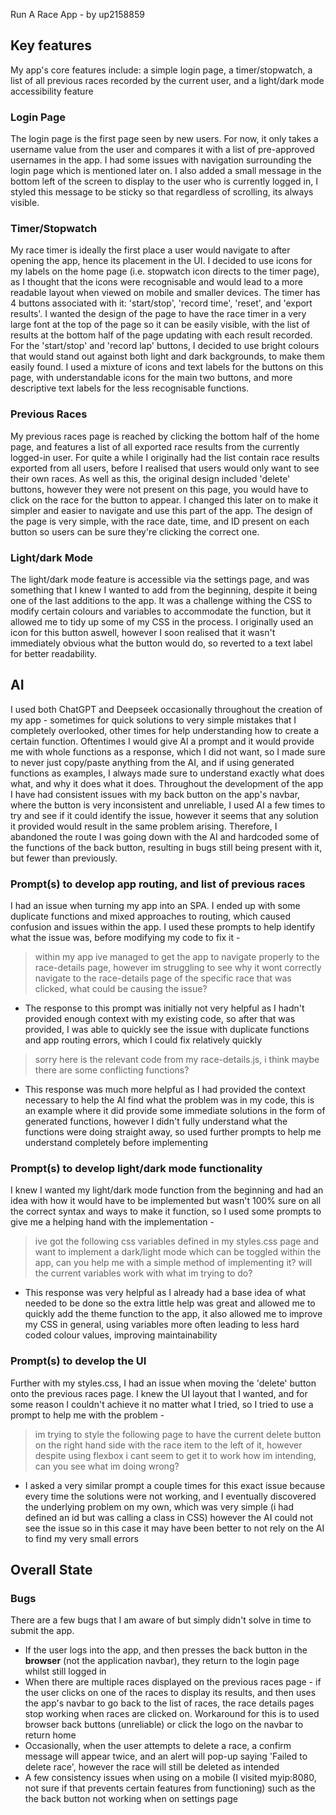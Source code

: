 Run A Race App - by up2158859
## Key features
My app's core features include: a simple login page, a timer/stopwatch, a list of all previous races recorded by the current user, and a light/dark mode accessibility feature


### Login Page
The login page is the first page seen by new users. For now, it only takes a username value from the user and compares it with a list of pre-approved usernames in the app. I had some issues with navigation surrounding the login page which is mentioned later on. I also added a small message in the bottom left of the screen to display to the user who is currently logged in, I styled this message to be sticky so that regardless of scrolling, its always visible.


### Timer/Stopwatch
My race timer is ideally the first place a user would navigate to after opening the app, hence its placement in the UI. I decided to use icons for my labels on the home page (i.e. stopwatch icon directs to the timer page), as I thought that the icons were recognisable and would lead to a more readable layout when viewed on mobile and smaller devices.
The timer has 4 buttons associated with it: 'start/stop', 'record time', 'reset', and 'export results'. I wanted the design of the page to have the race timer in a very large font at the top of the page so it can be easily visible, with the list of results at the bottom half of the page updating with each result recorded. For the 'start/stop' and 'record lap' buttons, I decided to use bright colours that would stand out against both light and dark backgrounds, to make them easily found. I used a mixture of icons and text labels for the buttons on this page, with understandable icons for the main two buttons, and more descriptive text labels for the less recognisable functions.


### Previous Races
My previous races page is reached by clicking the bottom half of the home page, and features a list of all exported race results from the currently logged-in user. For quite a while I originally had the list contain race results exported from all users, before I realised that users would only want to see their own races. As well as this, the original design included 'delete' buttons, however they were not present on this page, you would have to click on the race for the button to appear. I changed this later on to make it simpler and easier to navigate and use this part of the app. The design of the page is very simple, with the race date, time, and ID present on each button so users can be sure they're clicking the correct one. 


### Light/dark Mode
The light/dark mode feature is accessible via the settings page, and was something that I knew I wanted to add from the beginning, despite it being one of the last additions to the app. It was a challenge withing the CSS to modify certain colours and variables to accommodate the function, but it allowed me to tidy up some of my CSS in the process. I originally used an icon for this button aswell, however I soon realised that it wasn't immediately obvious what the button would do, so reverted to a text label for better readability. 


## AI
I used both ChatGPT and Deepseek occasionally throughout the creation of my app - sometimes for quick solutions to very simple mistakes that I completely overlooked, other times for help understanding how to create a certain function. Oftentimes I would give AI a prompt and it would provide me with whole functions as a response, which I did not want, so I made sure to never just copy/paste anything from the AI, and if using generated functions as examples, I always made sure to understand exactly what does what, and why it does what it does. Throughout the development of the app I have had consistent issues with my back button on the app's navbar, where the button is very inconsistent and unreliable, I used AI a few times to try and see if it could identify the issue, however it seems that any solution it provided would result in the same problem arising. Therefore, I abandoned the route I was going down with the AI and hardcoded some of the functions of the back button, resulting in bugs still being present with it, but fewer than previously.

### Prompt(s) to develop app routing, and list of previous races
I had an issue when turning my app into an SPA. I ended up with some duplicate functions and mixed approaches to routing, which caused confusion and issues within the app. I used these prompts to help identify what the issue was, before modifying my code to fix it -

>  within my app ive managed to get the app to navigate properly to the race-details page, however im struggling to see why it wont correctly navigate to the race-details page of the specific race that was clicked, what could be causing the issue?

-  The response to this prompt was initially not very helpful as I hadn't provided enough context with my existing code, so after that was provided, I was able to quickly see the issue with duplicate functions and app routing errors, which I could fix relatively quickly

>  sorry here is the relevant code from my race-details.js, i think maybe there are some conflicting functions?

-  This response was much more helpful as I had provided the context necessary to help the AI find what the problem was in my code, this is an example where it did provide some immediate solutions in the form of generated functions, however I didn't fully understand what the functions were doing straight away, so used further prompts to help me understand completely before implementing

### Prompt(s) to develop light/dark mode functionality
I knew I wanted my light/dark mode function from the beginning and had an idea with how it would have to be implemented but wasn't 100% sure on all the correct syntax and ways to make it function, so I used some prompts to give me a helping hand with the implementation -

>  ive got the following css variables defined in my styles.css page and want to implement a dark/light mode which can be toggled within the app, can you help me with a simple method of implementing it? will the current variables work with what im trying to do?

-  This response was very helpful as I already had a base idea of what needed to be done so the extra little help was great and allowed me to quickly add the theme function to the app, it also allowed me to improve my CSS in general, using variables more often leading to less hard coded colour values, improving maintainability

### Prompt(s) to develop the UI
Further with my styles.css, I had an issue when moving the 'delete' button onto the previous races page. I knew the UI layout that I wanted, and for some reason I couldn't achieve it no matter what I tried, so I tried to use a prompt to help me with the problem -

>  im trying to style the following page to have the current delete button on the right hand side with the race item to the left of it, however despite using flexbox i cant seem to get it to work how im intending, can you see what im doing wrong?

-  I asked a very similar prompt a couple times for this exact issue because every time the solutions were not working, and I eventually discovered the underlying problem on my own, which was very simple (i had defined an id but was calling a class in CSS) however the AI could not see the issue so in this case it may have been better to not rely on the AI to find my very small errors


## Overall State


### Bugs
There are a few bugs that I am aware of but simply didn't solve in time to submit the app.
-  If the user logs into the app, and then presses the back button in the **browser** (not the application navbar), they return to the login page whilst still logged in
-  When there are multiple races displayed on the previous races page - if the user clicks on one of the races to display its results, and then uses the app's navbar to go back to the list of races, the race details pages stop working when races are clicked on. Workaround for this is to used browser back buttons (unreliable) or click the logo on the navbar to return home
-  Occasionally, when the user attempts to delete a race, a confirm message will appear twice, and an alert will pop-up saying 'Failed to delete race', however the race will still be deleted as intended
-  A few consistency issues when using on a mobile (I visited myip:8080, not sure if that prevents certain features from functioning) such as the the back button not working when on settings page
